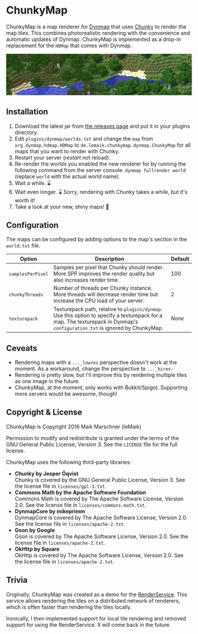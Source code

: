 # ChunkyMap
ChunkyMap is a map renderer for [Dynmap][dynmap] that uses [Chunky][chunky] to render the map tiles. This combines photorealistic rendering with the convenience and automatic updates of Dynmap. ChunkyMap is implemented as a drop-in replacement for the `HDMap` that comes with Dynmap.

![banner](banner.png)

## Installation
1. Download the latest jar from [the releases page][latest-release] and put it in your plugins directory.
2. Edit `plugins/dynmap/worlds.txt` and change the `map` from `org.dynmap.hdmap.HDMap` to `de.lemaik.chunkymap.dynmap.ChunkyMap` for all maps that you want to render with Chunky.
3. Restart your server (_restart_ not reload).
4. Re-render the worlds you enabled the new renderer for by running the following command from the server console: `dynmap fullrender world` (replace `world` with the actual world name).
5. Wait a while. :hourglass:
6. Wait even longer. :hourglass: Sorry, rendering with Chunky takes a while, but it's worth it!
7. Take a look at your new, shiny maps! :stars:

## Configuration
The maps can be configured by adding options to the map's section in the `world.txt` file.

| Option | Description | Default |
| --- | --- | --- |
| `samplesPerPixel` | Samples per pixel that Chunky should render. More SPP improves the render quality but also increases render time. | 100 |
| `chunkyThreads` | Number of threads per Chunky instance. More threads will decrease render time but increase the CPU load of your server. | 2 |
| `texturepack` | Texturepack path, relative to `plugins/dynmap`. Use this option to specify a texturepack for a map. The texturepack in Dynmap's `configuration.txt` is ignored by ChunkyMap. | *None*

## Ceveats
* Rendering maps with a `..._lowres` perspective doesn't work at the moment. As a workaround, change the perspective to `..._hires`.
* Rendering is pretty slow, but I'll improve this by rendering multiple tiles as one image in the future.
* ChunkyMap, at the moment, only works with Bukkit/Spigot. Supporting more servers would be awesome, though!

## Copyright & License
ChunkyMap is Copyright 2016 Maik Marschner (leMaik)

Permission to modify and redistribute is granted under the terms of the GNU General Public License, Version 3. See the `LICENSE` file for the full license.

ChunkyMap uses the following third-party libraries:
* **Chunky by Jesper Öqvist**  
  Chunky is covered by the GNU General Public License, Version 3. See the license file in `licenses/gpl-3.txt`.
* **Commons Math by the Apache Software Foundation**  
  Commons Math is covered by The Apache Software License, Version 2.0. See the license file in `licenses/commons-math.txt`.
* **DynmapCore by mikeprimm**  
  DynmapCore is covered by The Apache Software License, Version 2.0. See the license file in `licenses/apache-2.txt`.
* **Gson by Google**  
  Gson is covered by The Apache Software License, Version 2.0. See the license file in `licenses/apache-2.txt`.
* **OkHttp by Square**  
  OkHttp is covered by The Apache Software License, Version 2.0. See the license file in `licenses/apache-2.txt`.

## Trivia
Originally, ChunkyMap was created as a demo for the [RenderService][rs3]. This service allows rendering the tiles on a distributed network of renderers, which is often faster than rendering the tiles locally.

Ironically, I then implemented support for local tile rendering and removed support for using the RenderService. It will come back in the future.

[dynmap]: http://www.minecraftforum.net/forums/mapping-and-modding/minecraft-mods/1286593-dynmap
[chunky]: http://chunky.llbit.se/
[latest-release]: https://github.com/leMaik/ChunkyMap/releases/latest
[rs3]: https://bitbucket.org/account/user/wertarbyte/projects/RS